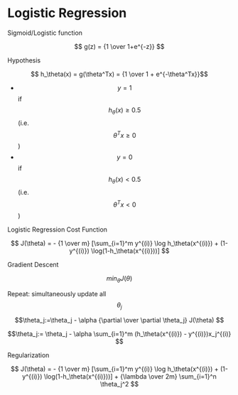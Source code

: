 Logistic Regression
===================

Sigmoid/Logistic function

$$ g(z) = {1 \over 1+e^{-z}} $$

Hypothesis

$$ h_\theta(x) = g(\theta^Tx) = {1 \over 1 + e^{-\theta^Tx}}$$

* $$y=1$$ if $$h_\theta(x) \ge 0.5$$ (i.e. $$\theta^T x \ge 0$$)
* $$y=0$$ if $$h_\theta(x) < 0.5$$ (i.e. $$\theta^T x < 0$$)



Logistic Regression Cost Function

$$ J(\theta) = - {1 \over m} [\sum_{i=1}^m y^{(i)} \log h_\theta(x^{(i)}) + (1-y^{(i)}) \log(1-h_\theta(x^{(i)}))] $$

Gradient Descent

$$min_\theta J(\theta)$$

Repeat: simultaneously update all $$\theta_j$$

$$\theta_j:=\theta_j - \alpha {\partial \over \partial \theta_j} J(\theta) $$

$$\theta_j:= \theta_j - \alpha \sum_{i=1}^m (h_\theta(x^{(i)}) - y^{(i)})x_j^{(i)} $$

Regularization

$$ J(\theta) = - {1 \over m} [\sum_{i=1}^m y^{(i)} \log h_\theta(x^{(i)}) + (1-y^{(i)}) \log(1-h_\theta(x^{(i)}))] + {\lambda \over 2m} \sum_{i=1}^n \theta_j^2 $$